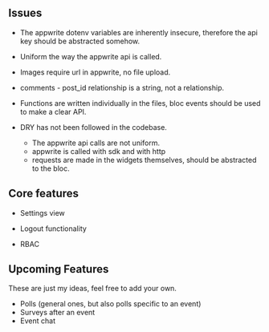 ## Issues

* The appwrite dotenv variables are inherently insecure, therefore the api key should be abstracted somehow.

* Uniform the way the appwrite api is called.

* Images require url in appwrite, no file upload.

* comments - post_id relationship is a string, not a relationship.

* Functions are written individually in the files, bloc events should be used to make a clear API.

* DRY has not been followed in the codebase.
    - The appwrite api calls are not uniform.
    - appwrite is called with sdk and with http
    - requests are made in the widgets themselves, should be abstracted to the bloc.

## Core features

* Settings view

* Logout functionality

* RBAC

## Upcoming Features

These are just my ideas, feel free to add your own.

* Polls (general ones, but also polls specific to an event)
* Surveys after an event
* Event chat